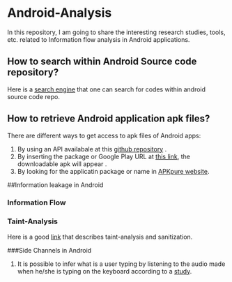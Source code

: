 # Android-Analysis
In this repository, I am going to share the interesting research studies, tools, etc. related to Information flow analysis in Android applications.
## How to search within Android Source code repository?
Here is a [search engine](https://cs.android.com/) that one can search for codes within android source code repo.
## How to retrieve Android application apk files?
There are different ways to get access to apk files of Android apps:
1. By using an API availabale at this [github repository](https://github.com/egirault/googleplay-api) .
2. By inserting the package or Google Play URL at [this link](https://apps.evozi.com/apk-downloader), the downloadable apk will appear .
3. By looking for the applicatin package or name in [APKpure website](http://apkpure.com). 

##Information leakage in Android 
### Information Flow

### Taint-Analysis
Here is a good [link](https://dzone.com/articles/what-is-taint-analysis-and-why-should-i-care) that describes taint-analysis and sanitization.

###Side Channels in Android
1. It is possible to infer what is a user typing by listening to the audio made when he/she is typing on the keyboard according to a [study](https://techxplore.com/news/2019-06-smartphone-finger-side-channel.html).
